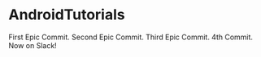 # AndroidTutorials
First Epic Commit.
Second Epic Commit.
Third Epic Commit.
4th Commit. Now on Slack!
